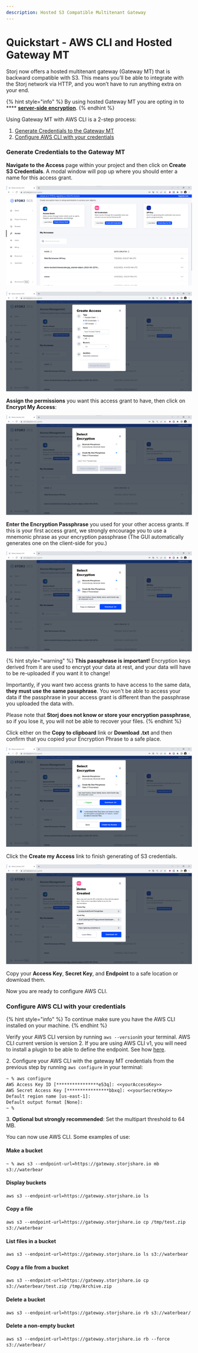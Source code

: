 ```yaml
---
description: Hosted S3 Compatible Multitenant Gateway
---
```


# Quickstart - AWS CLI and Hosted Gateway MT

Storj now offers a hosted multitenant gateway (Gateway MT)  that is backward compatible with S3. This means you’ll be able to integrate with the Storj network via HTTP, and you won’t have to run anything extra on your end.

{% hint style="info" %}
By using hosted Gateway MT you are opting in to **** [**server-side encryption**](../../concepts/encryption-key/design-decision-server-side-encryption.md).&#x20;
{% endhint %}

Using Gateway MT with AWS CLI is a 2-step process:

1. [Generate Credentials to the Gateway MT](./#generate-credentials-to-the-gateway-mt)
2. [Configure AWS CLI with your credentials](./#configure-aws-cli-with-your-credentials)

### Generate Credentials to the Gateway MT

**Navigate to the Access** page within your project and then click on **Create S3 Credentials**. A modal window will pop up where you should enter a name for this access grant.

![](<../../.gitbook/assets/image (24).png>)

![](<../../.gitbook/assets/image (17).png>)

**Assign the permissions** you want this access grant to have, then click on **Encrypt My Access**:

![](<../../.gitbook/assets/image (28).png>)

**Enter the Encryption Passphrase** you used for your other access grants. If this is your first access grant, we strongly encourage you to use a mnemonic phrase as your encryption passphrase (The GUI automatically generates one on the client-side for you.)

![](<../../.gitbook/assets/image (3).png>)

{% hint style="warning" %}
**This passphrase is important!** Encryption keys derived from it are used to encrypt your data at rest, and your data will have to be re-uploaded if you want it to change!

Importantly, if you want two access grants to have access to the same data, **they must use the same passphrase**. You won't be able to access your data if the passphrase in your access grant is different than the passphrase you uploaded the data with.

Please note that **Storj does not know or store your encryption passphrase**, so if you lose it, you will not be able to recover your files.
{% endhint %}

Click either on the **Copy to clipboard** link or **Download .txt** and then confirm that you copied your Encryption Phrase to a safe place.

![](<../../.gitbook/assets/image (1).png>)

Click the **Create my Access** link to finish generating of S3 credentials.

![](../../.gitbook/assets/image.png)

Copy your **Access Key**, **Secret Key**, and **Endpoint** to a safe location or download them.

Now you are ready to configure AWS CLI.

### Configure AWS CLI with your credentials

{% hint style="info" %}
To continue make sure you have the AWS CLI installed on your machine.&#x20;
{% endhint %}

Verify your AWS CLI version by running `aws --version`in your terminal. AWS CLI current version is version 2. If you are using AWS CLI v1, you will need to install a plugin to be able to define the endpoint. See how [here](aws-cli-advanced-options.md#define-an-endpoint-with-aws-cli-v1).

2\. Configure your AWS CLI with the gateway MT credentials from the previous step by running `aws configure` in your terminal:

```
~ % aws configure 
AWS Access Key ID [****************e53q]: <<yourAccessKey>>
AWS Secret Access Key [****************bbxq]: <<yourSecretKey>>
Default region name [us-east-1]: 
Default output format [None]: 
~ % 
```

3\.  **Optional but strongly recommended**: Set the multipart threshold to 64 MB.&#x20;

You can now use AWS CLI. Some examples of use:

#### Make a bucket

```
~ % aws s3 --endpoint-url=https://gateway.storjshare.io mb s3://waterbear
```

#### Display buckets

```
aws s3 --endpoint-url=https://gateway.storjshare.io ls
```

#### Copy a file

```
aws s3 --endpoint-url=https://gateway.storjshare.io cp /tmp/test.zip s3://waterbear
```

#### List files in a bucket

```
aws s3 --endpoint-url=https://gateway.storjshare.io ls s3://waterbear
```

#### Copy a file from a bucket

```
aws s3 --endpoint-url=https://gateway.storjshare.io cp s3://waterbear/test.zip /tmp/Archive.zip
```

#### Delete a bucket

```
aws s3 --endpoint-url=https://gateway.storjshare.io rb s3://waterbear/
```

#### Delete a non-empty bucket

```
aws s3 --endpoint-url=https://gateway.storjshare.io rb --force s3://waterbear/
```
